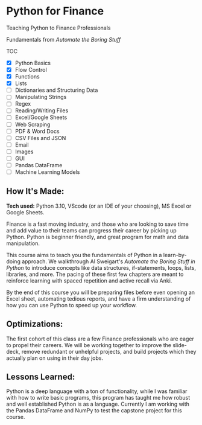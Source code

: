 # Python for Finance
Teaching Python to Finance Professionals

Fundamentals from _Automate the Boring Stuff_

TOC

- [x] Python Basics
- [x] Flow Control
- [x] Functions
- [x] Lists
- [ ] Dictionaries and Structuring Data
- [ ] Manipulating Strings
- [ ] Regex
- [ ] Reading/Writing Files
- [ ] Excel/Google Sheets
- [ ] Web Scraping
- [ ] PDF & Word Docs
- [ ] CSV Files and JSON
- [ ] Email
- [ ] Images
- [ ] GUI
- [ ] Pandas DataFrame
- [ ] Machine Learning Models

## How It's Made:

**Tech used:** Python 3.10, VScode (or an IDE of your choosing), MS Excel or Google Sheets.

Finance is a fast moving industry, and those who are looking to save time and add value to their teams can progress their career by picking up Python. Python is beginner friendly, and great program for math and data manipulation. 

This course aims to teach you the fundamentals of Python in a learn-by-doing approach. We walkthrough Al Sweigart's _Automate the Boring Stuff in Python_ to introduce concepts like data structures, if-statements, loops, lists, libraries, and more. The pacing of these first few chapters are meant to reinforce learning with spaced repetition and active recall via Anki.

By the end of this course you will be preparing files before even opening an Excel sheet, automating tedious reports, and have a firm understanding of how you can use Python to speed up your workflow.

## Optimizations:


The first cohort of this class are a few Finance professionals who are eager to propel their careers. We will be working together to improve the slide-deck, remove redundant or unhelpful projects, and build projects which they actually plan on using in their day jobs.

## Lessons Learned:

Python is a deep language with a ton of functionality, while I was familiar with how to write basic programs, this program has taught me how robust and well established Python is as a language. Currently I am working with the Pandas DataFrame and NumPy to test the capstone project for this course.
